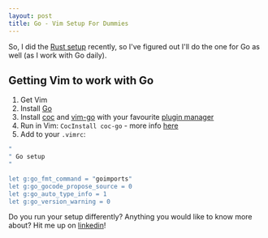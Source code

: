 ```yaml
---
layout: post
title: Go - Vim Setup For Dummies
---
```


So, I did the [Rust setup](https://akondas.com/blog/Rust-Vim-Setup-For-Dummies) recently, so I've figured out I'll do the one for Go as well (as I work with Go daily).

## Getting Vim to work with Go

1. Get Vim
2. Install [Go](https://golang.org/dl/)
3. Install [coc](https://github.com/neoclide/coc.nvim) and [vim-go](https://github.com/fatih/vim-go)  with your favourite [plugin manager](https://github.com/junegunn/vim-plug)
4. Run in Vim: `CocInstall coc-go` - more info [here](https://github.com/josa42/coc-go)
5. Add to your `.vimrc`:

```bash
"
" Go setup
"

let g:go_fmt_command = "goimports"
let g:go_gocode_propose_source = 0
let g:go_auto_type_info = 1
let g:go_version_warning = 0
```

Do you run your setup differently? Anything you would like to know more about? Hit me up on [linkedin](https://www.linkedin.com/in/arturkondas/)!
